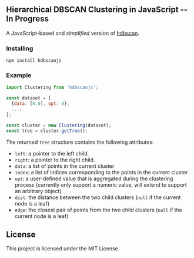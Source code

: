 ## Hierarchical DBSCAN Clustering in JavaScript -- In Progress ##

A JavaScript-based and *simplified* version of [hdbscan](https://github.com/scikit-learn-contrib/hdbscan).

### Installing

```
npm install hdbscanjs
```

### Example

```javascript
import Clustering from 'hdbscanjs';

const dataset = [
  {data: [0,0], opt: 0},
  ....
];

const cluster = new Clustering(dataset);
const tree = cluster.getTree();
```

The returned `tree` structure contains the following attributes:

* `left`: a pointer to the left child.
* `right`: a pointer to the right child.
* `data`: a list of points in the current cluster
* `index`: a list of indices corresponding to the points in the current cluster
* `opt`: a user-defined value that is aggregated during the clustering process (currently only support a numeric value, will extend to support an arbitrary object)
* `dist`: the distance between the two child clusters (`null` if the current node is a leaf)
* `edge`: the closest pair of points from the two child clusters (`null` if the current node is a leaf)

## License

This project is licensed under the MIT License.
